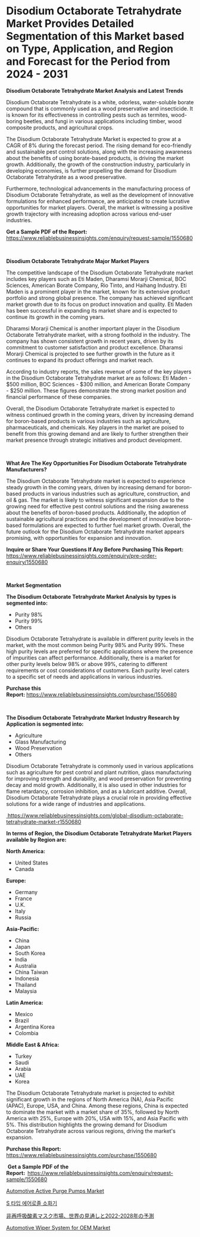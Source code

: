 <p><h1>Disodium Octaborate Tetrahydrate Market Provides Detailed Segmentation of this Market based on Type, Application, and Region and Forecast for the Period from 2024 - 2031</h1></p><p><strong>Disodium Octaborate Tetrahydrate Market Analysis and Latest Trends</strong></p>
<p><p>Disodium Octaborate Tetrahydrate is a white, odorless, water-soluble borate compound that is commonly used as a wood preservative and insecticide. It is known for its effectiveness in controlling pests such as termites, wood-boring beetles, and fungi in various applications including timber, wood composite products, and agricultural crops.</p><p>The Disodium Octaborate Tetrahydrate Market is expected to grow at a CAGR of 8% during the forecast period. The rising demand for eco-friendly and sustainable pest control solutions, along with the increasing awareness about the benefits of using borate-based products, is driving the market growth. Additionally, the growth of the construction industry, particularly in developing economies, is further propelling the demand for Disodium Octaborate Tetrahydrate as a wood preservative.</p><p>Furthermore, technological advancements in the manufacturing process of Disodium Octaborate Tetrahydrate, as well as the development of innovative formulations for enhanced performance, are anticipated to create lucrative opportunities for market players. Overall, the market is witnessing a positive growth trajectory with increasing adoption across various end-user industries.</p></p>
<p><strong>Get a Sample PDF of the Report:&nbsp;</strong> <a href="https://www.reliablebusinessinsights.com/enquiry/request-sample/1550680">https://www.reliablebusinessinsights.com/enquiry/request-sample/1550680</a></p>
<p>&nbsp;</p>
<p><strong>Disodium Octaborate Tetrahydrate Major Market Players</strong></p>
<p><p>The competitive landscape of the Disodium Octaborate Tetrahydrate market includes key players such as Eti Maden, Dharamsi Morarji Chemical, BOC Sciences, American Borate Company, Rio Tinto, and Haihang Industry. Eti Maden is a prominent player in the market, known for its extensive product portfolio and strong global presence. The company has achieved significant market growth due to its focus on product innovation and quality. Eti Maden has been successful in expanding its market share and is expected to continue its growth in the coming years.</p><p>Dharamsi Morarji Chemical is another important player in the Disodium Octaborate Tetrahydrate market, with a strong foothold in the industry. The company has shown consistent growth in recent years, driven by its commitment to customer satisfaction and product excellence. Dharamsi Morarji Chemical is projected to see further growth in the future as it continues to expand its product offerings and market reach.</p><p>According to industry reports, the sales revenue of some of the key players in the Disodium Octaborate Tetrahydrate market are as follows: Eti Maden - $500 million, BOC Sciences - $300 million, and American Borate Company - $250 million. These figures demonstrate the strong market position and financial performance of these companies.</p><p>Overall, the Disodium Octaborate Tetrahydrate market is expected to witness continued growth in the coming years, driven by increasing demand for boron-based products in various industries such as agriculture, pharmaceuticals, and chemicals. Key players in the market are poised to benefit from this growing demand and are likely to further strengthen their market presence through strategic initiatives and product development.</p></p>
<p>&nbsp;</p>
<p><strong>What Are The Key Opportunities For Disodium Octaborate Tetrahydrate Manufacturers?</strong></p>
<p><p>The Disodium Octaborate Tetrahydrate market is expected to experience steady growth in the coming years, driven by increasing demand for boron-based products in various industries such as agriculture, construction, and oil & gas. The market is likely to witness significant expansion due to the growing need for effective pest control solutions and the rising awareness about the benefits of boron-based products. Additionally, the adoption of sustainable agricultural practices and the development of innovative boron-based formulations are expected to further fuel market growth. Overall, the future outlook for the Disodium Octaborate Tetrahydrate market appears promising, with opportunities for expansion and innovation.</p></p>
<p><strong>Inquire or Share Your Questions If Any Before Purchasing This Report:</strong> <a href="https://www.reliablebusinessinsights.com/enquiry/pre-order-enquiry/1550680">https://www.reliablebusinessinsights.com/enquiry/pre-order-enquiry/1550680</a></p>
<p>&nbsp;</p>
<p><strong>Market Segmentation</strong></p>
<p><strong>The Disodium Octaborate Tetrahydrate Market Analysis by types is segmented into:</strong></p>
<p><ul><li>Purity 98%</li><li>Purity 99%</li><li>Others</li></ul></p>
<p><p>Disodium Octaborate Tetrahydrate is available in different purity levels in the market, with the most common being Purity 98% and Purity 99%. These high purity levels are preferred for specific applications where the presence of impurities can affect performance. Additionally, there is a market for other purity levels below 98% or above 99%, catering to different requirements or cost considerations of customers. Each purity level caters to a specific set of needs and applications in various industries.</p></p>
<p><strong>Purchase this Report:&nbsp;</strong><a href="https://www.reliablebusinessinsights.com/purchase/1550680">https://www.reliablebusinessinsights.com/purchase/1550680</a></p>
<p>&nbsp;</p>
<p><strong>The Disodium Octaborate Tetrahydrate Market Industry Research by Application is segmented into:</strong></p>
<p><ul><li>Agriculture</li><li>Glass Manufacturing</li><li>Wood Preservation</li><li>Others</li></ul></p>
<p><p>Disodium Octaborate Tetrahydrate is commonly used in various applications such as agriculture for pest control and plant nutrition, glass manufacturing for improving strength and durability, and wood preservation for preventing decay and mold growth. Additionally, it is also used in other industries for flame retardancy, corrosion inhibition, and as a lubricant additive. Overall, Disodium Octaborate Tetrahydrate plays a crucial role in providing effective solutions for a wide range of industries and applications.</p></p>
<p><a href="https://www.reliablebusinessinsights.com/global-disodium-octaborate-tetrahydrate-market-r1550680">&nbsp;https://www.reliablebusinessinsights.com/global-disodium-octaborate-tetrahydrate-market-r1550680</a></p>
<p><strong>In terms of Region, the Disodium Octaborate Tetrahydrate Market Players available by Region are:</strong></p>
<p>
    <p> <strong> North America: </strong>
        <ul>
            <li>United States</li>
            <li>Canada</li>
        </ul>
        </p> 
    <p> <strong> Europe: </strong>
        <ul>
            <li>Germany</li>
            <li>France</li>
            <li>U.K.</li>
            <li>Italy</li>
            <li>Russia</li>
        </ul>
        </p> 
    <p> <strong> Asia-Pacific: </strong>
        <ul>
            <li>China</li>
            <li>Japan</li>
            <li>South Korea</li>
            <li>India</li>
            <li>Australia</li>
            <li>China Taiwan</li>
            <li>Indonesia</li>
            <li>Thailand</li>
            <li>Malaysia</li>
        </ul>
        </p> 
    <p> <strong> Latin America: </strong>
        <ul>
            <li>Mexico</li>
            <li>Brazil</li>
            <li>Argentina Korea</li>
            <li>Colombia</li>
        </ul>
        </p> 
    <p> <strong> Middle East & Africa: </strong>
        <ul>
            <li>Turkey</li>
            <li>Saudi</li>
            <li>Arabia</li>
            <li>UAE</li>
            <li>Korea</li>
        </ul>
    </p>
    </p>
<p><p>The Disodium Octaborate Tetrahydrate market is projected to exhibit significant growth in the regions of North America (NA), Asia Pacific (APAC), Europe, USA, and China. Among these regions, China is expected to dominate the market with a market share of 35%, followed by North America with 25%, Europe with 20%, USA with 15%, and Asia Pacific with 5%. This distribution highlights the growing demand for Disodium Octaborate Tetrahydrate across various regions, driving the market's expansion.</p></p>
<p><strong>Purchase this Report: </strong><a href="https://www.reliablebusinessinsights.com/purchase/1550680">https://www.reliablebusinessinsights.com/purchase/1550680</a></p>
<p>&nbsp;<strong>Get a Sample PDF of the Report:&nbsp;&nbsp;</strong><a href="https://www.reliablebusinessinsights.com/enquiry/request-sample/1550680">https://www.reliablebusinessinsights.com/enquiry/request-sample/1550680</a></p>
<p><strong></strong></p>
<p><p><a href="https://github.com/WillieWoodard/Market-Research-Report-List-5/blob/main/automotive-active-purge-pumps-market.md">Automotive Active Purge Pumps Market</a></p><p><a href="https://github.com/vanessagrant665567/Market-Research-Report-List-1/blob/main/6790378117882.md">S 타입 에어로졸 소화기</a></p><p><a href="https://github.com/DayanaRunolfsdottir/Market-Research-Report-List-1/blob/main/1154820130026.md">非再呼吸酸素マスク市場、世界の見通しと2022-2028年の予測</a></p><p><a href="https://github.com/mabenkhyari11/Market-Research-Report-List-1/blob/main/automotive-wiper-system-for-oem-market.md">Automotive Wiper System for OEM Market</a></p></p>